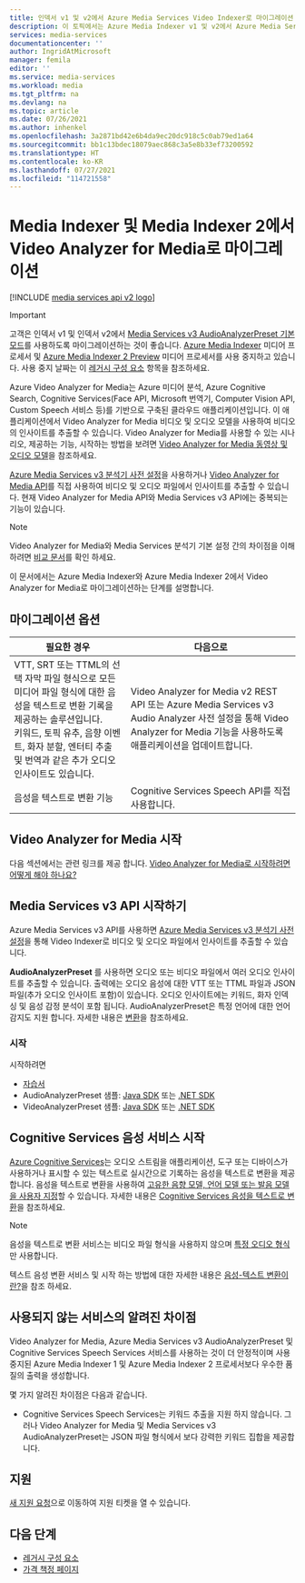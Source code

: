 ```yaml
---
title: 인덱서 v1 및 v2에서 Azure Media Services Video Indexer로 마이그레이션 | Microsoft Docs
description: 이 토픽에서는 Azure Media Indexer v1 및 v2에서 Azure Media Services Video Indexer로 마이그레이션하는 방법에 대해 설명합니다.
services: media-services
documentationcenter: ''
author: IngridAtMicrosoft
manager: femila
editor: ''
ms.service: media-services
ms.workload: media
ms.tgt_pltfrm: na
ms.devlang: na
ms.topic: article
ms.date: 07/26/2021
ms.author: inhenkel
ms.openlocfilehash: 3a2871bd42e6b4da9ec20dc918c5c0ab79ed1a64
ms.sourcegitcommit: bb1c13bdec18079aec868c3a5e8b33ef73200592
ms.translationtype: HT
ms.contentlocale: ko-KR
ms.lasthandoff: 07/27/2021
ms.locfileid: "114721558"
---
```

# <a name="migrate-from-media-indexer-and-media-indexer-2-to-video-analyzer-for-media"></a>Media Indexer 및 Media Indexer 2에서 Video Analyzer for Media로 마이그레이션 

[!INCLUDE [media services api v2 logo](./includes/v2-hr.md)]

> [!IMPORTANT]
> 고객은 인덱서 v1 및 인덱서 v2에서 [Media Services v3 AudioAnalyzerPreset 기본 모드](../latest/analyze-video-audio-files-concept.md)를 사용하도록 마이그레이션하는 것이 좋습니다. [Azure Media Indexer](media-services-index-content.md) 미디어 프로세서 및 [Azure Media Indexer 2 Preview](./legacy-components.md) 미디어 프로세서를 사용 중지하고 있습니다. 사용 중지 날짜는 이 [레거시 구성 요소](legacy-components.md) 항목을 참조하세요.

Azure Video Analyzer for Media는 Azure 미디어 분석, Azure Cognitive Search, Cognitive Services(Face API, Microsoft 번역기, Computer Vision API, Custom Speech 서비스 등)를 기반으로 구축된 클라우드 애플리케이션입니다. 이 애플리케이션에서 Video Analyzer for Media 비디오 및 오디오 모델을 사용하여 비디오의 인사이트를 추출할 수 있습니다. Video Analyzer for Media를 사용할 수 있는 시나리오, 제공하는 기능, 시작하는 방법을 보려면 [Video Analyzer for Media 동영상 및 오디오 모델](../../azure-video-analyzer/video-analyzer-for-media-docs/video-indexer-overview.md)을 참조하세요. 

[Azure Media Services v3 분석기 사전 설정](../latest/analyze-video-audio-files-concept.md)을 사용하거나 [Video Analyzer for Media API](https://api-portal.videoindexer.ai/)를 직접 사용하여 비디오 및 오디오 파일에서 인사이트를 추출할 수 있습니다. 현재 Video Analyzer for Media API와 Media Services v3 API에는 중복되는 기능이 있습니다.

> [!NOTE]
> Video Analyzer for Media와 Media Services 분석기 기본 설정 간의 차이점을 이해하려면 [비교 문서](../../azure-video-analyzer/video-analyzer-for-media-docs/compare-video-indexer-with-media-services-presets.md)를 확인 하세요.

이 문서에서는 Azure Media Indexer와 Azure Media Indexer 2에서 Video Analyzer for Media로 마이그레이션하는 단계를 설명합니다.  

## <a name="migration-options"></a>마이그레이션 옵션

|필요한 경우  |다음으로 |
|---|---|
|VTT, SRT 또는 TTML의 선택 자막 파일 형식으로 모든 미디어 파일 형식에 대한 음성을 텍스트로 변환 기록을 제공하는 솔루션입니다.<br/>키워드, 토픽 유추, 음향 이벤트, 화자 분할, 엔터티 추출 및 번역과 같은 추가 오디오 인사이트도 있습니다.| Video Analyzer for Media v2 REST API 또는 Azure Media Services v3 Audio Analyzer 사전 설정을 통해 Video Analyzer for Media 기능을 사용하도록 애플리케이션을 업데이트합니다.|
|음성을 텍스트로 변환 기능| Cognitive Services Speech API를 직접 사용합니다.|  

## <a name="getting-started-with-video-analyzer-for-media"></a>Video Analyzer for Media 시작

다음 섹션에서는 관련 링크를 제공 합니다. [Video Analyzer for Media로 시작하려면 어떻게 해야 하나요?](../../azure-video-analyzer/video-analyzer-for-media-docs/video-indexer-overview.md#how-can-i-get-started-with-video-analyzer-for-media) 

## <a name="getting-started-with-media-services-v3-apis"></a>Media Services v3 API 시작하기

Azure Media Services v3 API를 사용하면 [Azure Media Services v3 분석기 사전 설정](../latest/analyze-video-audio-files-concept.md)을 통해 Video Indexer로 비디오 및 오디오 파일에서 인사이트를 추출할 수 있습니다.

**AudioAnalyzerPreset** 를 사용하면 오디오 또는 비디오 파일에서 여러 오디오 인사이트를 추출할 수 있습니다. 출력에는 오디오 음성에 대한 VTT 또는 TTML 파일과 JSON 파일(추가 오디오 인사이트 포함)이 있습니다. 오디오 인사이트에는 키워드, 화자 인덱싱 및 음성 감정 분석이 포함 됩니다. AudioAnalyzerPreset은 특정 언어에 대한 언어 감지도 지원 합니다. 자세한 내용은 [변환](/rest/api/media/transforms/createorupdate#audioanalyzerpreset)을 참조하세요.

### <a name="get-started"></a>시작

시작하려면

* [자습서](../latest/analyze-videos-tutorial.md)
* AudioAnalyzerPreset 샘플: [Java SDK](https://github.com/Azure-Samples/media-services-v3-java/tree/master/AudioAnalytics/AudioAnalyzer) 또는 [.NET SDK](https://github.com/Azure-Samples/media-services-v3-dotnet/tree/master/AudioAnalytics/AudioAnalyzer)
* VideoAnalyzerPreset 샘플: [Java SDK](https://github.com/Azure-Samples/media-services-v3-java/tree/master/VideoAnalytics/VideoAnalyzer) 또는 [.NET SDK](https://github.com/Azure-Samples/media-services-v3-dotnet/tree/master/VideoAnalytics/VideoAnalyzer)

## <a name="getting-started-with-cognitive-services-speech-services"></a>Cognitive Services 음성 서비스 시작

[Azure Cognitive Services](../../cognitive-services/index.yml)는 오디오 스트림을 애플리케이션, 도구 또는 디바이스가 사용하거나 표시할 수 있는 텍스트로 실시간으로 기록하는 음성을 텍스트로 변환을 제공합니다. 음성을 텍스트로 변환을 사용하여 [고유한 음향 모델, 언어 모델 또는 발음 모델을 사용자 지정](../../cognitive-services/speech-service/how-to-custom-speech-train-model.md)할 수 있습니다. 자세한 내용은 [Cognitive Services 음성을 텍스트로 변환](../../cognitive-services/speech-service/speech-to-text.md)을 참조하세요. 

> [!NOTE] 
> 음성을 텍스트로 변환 서비스는 비디오 파일 형식을 사용하지 않으며 [특정 오디오 형식](../../cognitive-services/speech-service/rest-speech-to-text.md#audio-formats)만 사용합니다. 

텍스트 음성 변환 서비스 및 시작 하는 방법에 대한 자세한 내용은 [음성-텍스트 변환이란?](../../cognitive-services/speech-service/speech-to-text.md)을 참조 하세요.

## <a name="known-differences-from-deprecated-services"></a>사용되지 않는 서비스의 알려진 차이점

Video Analyzer for Media, Azure Media Services v3 AudioAnalyzerPreset 및 Cognitive Services Speech Services 서비스를 사용하는 것이 더 안정적이며 사용 중지된 Azure Media Indexer 1 및 Azure Media Indexer 2 프로세서보다 우수한 품질의 출력을 생성합니다.  

몇 가지 알려진 차이점은 다음과 같습니다.

* Cognitive Services Speech Services는 키워드 추출을 지원 하지 않습니다. 그러나 Video Analyzer for Media 및 Media Services v3 AudioAnalyzerPreset는 JSON 파일 형식에서 보다 강력한 키워드 집합을 제공합니다.

## <a name="support"></a>지원

[새 지원 요청](https://portal.azure.com/#blade/Microsoft_Azure_Support/HelpAndSupportBlade/newsupportrequest)으로 이동하여 지원 티켓을 열 수 있습니다.

## <a name="next-steps"></a>다음 단계

* [레거시 구성 요소](legacy-components.md)
* [가격 책정 페이지](https://azure.microsoft.com/pricing/details/media-services/#encoding)
